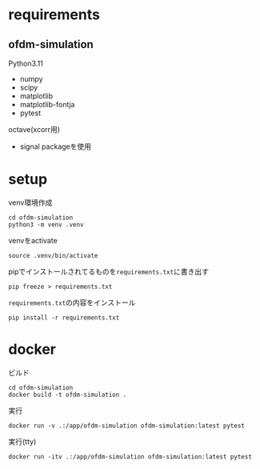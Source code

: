 # requirements
## ofdm-simulation
Python3.11
  - numpy
  - scipy
  - matplotlib
  - matplotlib-fontja
  - pytest

octave(xcorr用)
  - signal packageを使用
# setup

venv環境作成
```
cd ofdm-simulation
python3 -m venv .venv
```

venvをactivate
```
source .venv/bin/activate
```

pipでインストールされてるものを`requirements.txt`に書き出す
```
pip freeze > requirements.txt
```

`requirements.txt`の内容をインストール
```
pip install -r requirements.txt
```

# docker
ビルド
```
cd ofdm-simulation
docker build -t ofdm-simulation .
```
実行
```
docker run -v .:/app/ofdm-simulation ofdm-simulation:latest pytest
```
実行(tty)
```
docker run -itv .:/app/ofdm-simulation ofdm-simulation:latest pytest
```